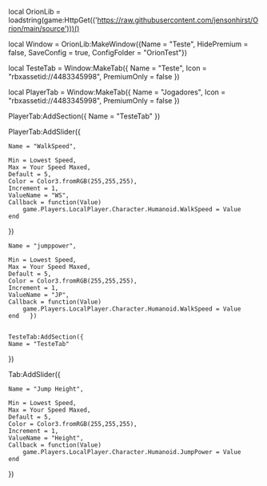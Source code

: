 local OrionLib = loadstring(game:HttpGet(('https://raw.githubusercontent.com/jensonhirst/Orion/main/source')))()


local Window = OrionLib:MakeWindow({Name = "Teste", HidePremium = false, SaveConfig = true, ConfigFolder = "OrionTest"})


local TesteTab = Window:MakeTab({
    Name = "Teste",
    Icon = "rbxassetid://4483345998",
    PremiumOnly = false
})

local PlayerTab = Window:MakeTab({
    Name = "Jogadores",
    Icon = "rbxassetid://4483345998",
    PremiumOnly = false
})


PlayerTab:AddSection({
    Name = "TesteTab"
})


PlayerTab:AddSlider({

	Name = "WalkSpeed",

	Min = Lowest Speed,
	Max = Your Speed Maxed,
	Default = 5,
	Color = Color3.fromRGB(255,255,255),
	Increment = 1,
	ValueName = "WS",
	Callback = function(Value)
		game.Players.LocalPlayer.Character.Humanoid.WalkSpeed = Value
	end    
})

	Name = "jumppower",

	Min = Lowest Speed,
	Max = Your Speed Maxed,
	Default = 5,
	Color = Color3.fromRGB(255,255,255),
	Increment = 1,
	ValueName = "JP",
	Callback = function(Value)
		game.Players.LocalPlayer.Character.Humanoid.WalkSpeed = Value
	end   })
	
	
	TesteTab:AddSection({
    Name = "TesteTab"
})

Tab:AddSlider({

	Name = "Jump Height",

	Min = Lowest Speed,
	Max = Your Speed Maxed,
	Default = 5,
	Color = Color3.fromRGB(255,255,255),
	Increment = 1,
	ValueName = "Height",
	Callback = function(Value)
		game.Players.LocalPlayer.Character.Humanoid.JumpPower = Value
	end    
})


